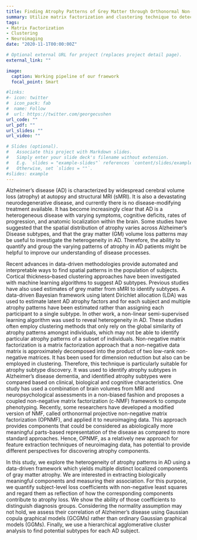 ```yaml
---
title: Finding Atrophy Patterns of Grey Matter through Orthonormal Non-negative Factorization
summary: Utilize matrix factorization and clustering technique to detect the subgroups of disease
tags:
- Matrix Factorization
- Clustering
- Neuroimaging
date: "2020-11-1T00:00:00Z"

# Optional external URL for project (replaces project detail page).
external_link: ""

image:
  caption: Working pipeline of our fraework
  focal_point: Smart

#links:
#- icon: twitter
#  icon_pack: fab
#  name: Follow
#  url: https://twitter.com/georgecushen
url_code: ""
url_pdf: ""
url_slides: ""
url_video: ""

# Slides (optional).
#   Associate this project with Markdown slides.
#   Simply enter your slide deck's filename without extension.
#   E.g. `slides = "example-slides"` references `content/slides/example-slides.md`.
#   Otherwise, set `slides = ""`.
#slides: example
---
```


Alzheimer’s disease (AD) is characterized by widespread cerebral volume loss (atrophy) at autopsy and structural MRI (sMRI). It is also a devastating neurodegenerative disease, and currently there is no disease-modifying treatment available. It has become increasingly clear that AD is a heterogeneous disease with varying symptoms, cognitive deficits, rates of progression, and anatomic localization within the brain. Some studies have suggested that the spatial distribution of atrophy varies across Alzheimer’s Disease subtypes, and that the gray matter (GM) volume loss patterns may be useful to investigate the heterogeneity in AD. Therefore, the ability to quantify and group the varying patterns of atrophy in AD patients might be helpful to improve our understanding of disease processes.

Recent advances in data-driven methodologies provide automated and interpretable ways to find spatial patterns in the population of subjects. Cortical thickness–based clustering approaches have been investigated with machine learning algorithms to suggest AD subtypes. Previous studies have also used estimates of grey matter from sMRI to identify subtypes. A data-driven Bayesian framework using latent Dirichlet allocation (LDA) was used to estimate latent AD atrophy factors and for each subject and multiple atrophy patterns have been estimated rather than assigning each participant to a single subtype. In other work, a non-linear semi-supervised learning algorithm was used to reveal heterogeneity in AD. These studies often employ clustering methods that only rely on the global similarity of atrophy patterns amongst individuals, which may not be able to identify particular atrophy patterns of a subset of individuals. Non-negative matrix factorization is a matrix factorization approach that a non-negative data matrix is approximately decomposed into the product of two low-rank non-negative matrices. It has been used for dimension reduction but also can be employed in clustering. Therefore, this technique is particularly suitable for atrophy subtype discovery. It was used to identify atrophy subtypes in Alzheimer’s disease dementia, and identified atrophy subtypes were compared based on clinical, biological and cognitive characteristics. One study has used a combination of brain volumes from MRI and neuropsychological assessments in a non-biased fashion and proposes a coupled non-negative matrix factorization (c-NMF) framework to compute phenotyping. Recently, some researchers have developed a modified version of NMF, called orthonormal projective non-negative matrix factorization (OPNMF), and applied it to neuroimaging data. This approach provides components that could be considered as abiologically more meaningful parts-based representation of the disease as compared to more standard approaches. Hence, OPNMF, as a relatively new approach for feature extraction techniques of neuroimaging data, has potential to provide different perspectives for discovering atrophy components.

In this study, we explore the heterogeneity of atrophy patterns in AD using a data-driven framework which yields multiple distinct localized components of gray matter atrophy. We are interested in extracting biologically meaningful components and measuring their association. For this purpose, we quantify subject-level loss coefficients with non-negative least squares and regard them as reflection of how the corresponding components contribute to atrophy loss. We show the ability of those coefficients to distinguish diagnosis groups. Considering the normality assumption may not hold, we assess their correlation of Alzheimer’s disease using Gaussian copula graphical models (GCGMs) rather than ordinary Gaussian graphical models (GGMs). Finally, we use a hierarchical agglomerative cluster analysis to find potential subtypes for each AD subject.
